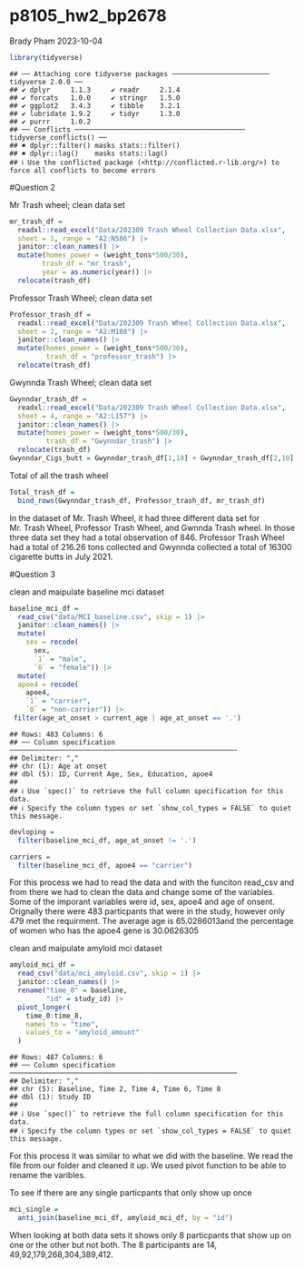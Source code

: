 p8105_hw2_bp2678
================
Brady Pham
2023-10-04

``` r
library(tidyverse)
```

    ## ── Attaching core tidyverse packages ──────────────────────── tidyverse 2.0.0 ──
    ## ✔ dplyr     1.1.3     ✔ readr     2.1.4
    ## ✔ forcats   1.0.0     ✔ stringr   1.5.0
    ## ✔ ggplot2   3.4.3     ✔ tibble    3.2.1
    ## ✔ lubridate 1.9.2     ✔ tidyr     1.3.0
    ## ✔ purrr     1.0.2     
    ## ── Conflicts ────────────────────────────────────────── tidyverse_conflicts() ──
    ## ✖ dplyr::filter() masks stats::filter()
    ## ✖ dplyr::lag()    masks stats::lag()
    ## ℹ Use the conflicted package (<http://conflicted.r-lib.org/>) to force all conflicts to become errors

\#Question 2

Mr Trash wheel; clean data set

``` r
mr_trash_df = 
  readxl::read_excel("Data/202309 Trash Wheel Collection Data.xlsx", 
  sheet = 1, range = "A2:N586") |>
  janitor::clean_names() |>
  mutate(homes_power = (weight_tons*500/30),
        trash_df = "mr_trash", 
        year = as.numeric(year)) |>
  relocate(trash_df)
```

Professor Trash Wheel; clean data set

``` r
Professor_trash_df = 
  readxl::read_excel("Data/202309 Trash Wheel Collection Data.xlsx", 
  sheet = 2, range = "A2:M108") |>
  janitor::clean_names() |>
  mutate(homes_power = (weight_tons*500/30),
         trash_df = "professor_trash") |>
  relocate(trash_df)
```

Gwynnda Trash Wheel; clean data set

``` r
Gwynndar_trash_df = 
  readxl::read_excel("Data/202309 Trash Wheel Collection Data.xlsx", 
  sheet = 4, range = "A2:L157") |>
  janitor::clean_names() |>
  mutate(homes_power = (weight_tons*500/30),
         trash_df = "Gwynndar_trash") |>
  relocate(trash_df)
Gwynndar_Cigs_butt = Gwynndar_trash_df[1,10] + Gwynndar_trash_df[2,10] + Gwynndar_trash_df[3,10] + Gwynndar_trash_df[4,10] + Gwynndar_trash_df[5,10]
```

Total of all the trash wheel

``` r
Total_trash_df =
  bind_rows(Gwynndar_trash_df, Professor_trash_df, mr_trash_df)
```

In the dataset of Mr. Trash Wheel, it had three different data set for
Mr. Trash Wheel, Professor Trash Wheel, and Gwnnda Trash wheel. In those
three data set they had a total observation of 846. Professor Trash
Wheel had a total of 216.26 tons collected and Gwynnda collected a total
of 16300 cigarette butts in July 2021.

\#Question 3

clean and maipulate baseline mci dataset

``` r
baseline_mci_df = 
  read_csv("data/MCI_baseline.csv", skip = 1) |>
  janitor::clean_names() |>
  mutate(
    sex = recode(
      sex,
      `1` = "male",
      `0` = "female")) |>
  mutate(
  apoe4 = recode(
    apoe4,
    `1` = "carrier",
    `0` = "non-carrier")) |>
 filter(age_at_onset > current_age | age_at_onset == '.')
```

    ## Rows: 483 Columns: 6
    ## ── Column specification ────────────────────────────────────────────────────────
    ## Delimiter: ","
    ## chr (1): Age at onset
    ## dbl (5): ID, Current Age, Sex, Education, apoe4
    ## 
    ## ℹ Use `spec()` to retrieve the full column specification for this data.
    ## ℹ Specify the column types or set `show_col_types = FALSE` to quiet this message.

``` r
devloping =
  filter(baseline_mci_df, age_at_onset != '.')

carriers =
  filter(baseline_mci_df, apoe4 == "carrier")
```

For this process we had to read the data and with the funciton read_csv
and from there we had to clean the data and change some of the
variables. Some of the imporant variables were id, sex, apoe4 and age of
onsent. Orignally there were 483 particpants that were in the study,
however only 479 met the requirment. The average age is 65.0286013and
the percentage of women who has the apoe4 gene is 30.0626305

clean and maipulate amyloid mci dataset

``` r
amyloid_mci_df = 
  read_csv("data/mci_amyloid.csv", skip = 1) |>
  janitor::clean_names() |>
  rename("time_0" = baseline,
         "id" = study_id) |>
  pivot_longer(
    time_0:time_8,
    names_to = "time",
    values_to = "amyloid_amount"
  )
```

    ## Rows: 487 Columns: 6
    ## ── Column specification ────────────────────────────────────────────────────────
    ## Delimiter: ","
    ## chr (5): Baseline, Time 2, Time 4, Time 6, Time 8
    ## dbl (1): Study ID
    ## 
    ## ℹ Use `spec()` to retrieve the full column specification for this data.
    ## ℹ Specify the column types or set `show_col_types = FALSE` to quiet this message.

For this process it was similar to what we did with the baseline. We
read the file from our folder and cleaned it up. We used pivot function
to be able to rename the varibles.

To see if there are any single particpants that only show up once

``` r
mci_single = 
  anti_join(baseline_mci_df, amyloid_mci_df, by = "id")
```

When looking at both data sets it shows only 8 particpants that show up
on one or the other but not both. The 8 participants are 14,
49,92,179,268,304,389,412.

